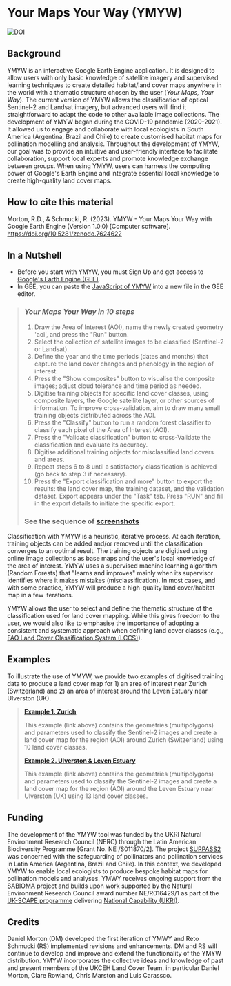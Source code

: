 # Your Maps Your Way (YMYW)
[![DOI](https://zenodo.org/badge/590093715.svg)](https://zenodo.org/badge/latestdoi/590093715)

## Background

YMYW is an interactive Google Earth Engine application. It is designed to allow users with only basic knowledge of satellite imagery and supervised learning techniques to create detailed habitat/land cover maps anywhere in the world with a thematic structure chosen by the user (*Your Maps, Your Way*). The current version of YMYW allows the classification of optical Sentinel-2 and Landsat imagery, but advanced users will find it straightforward to adapt the code to other available image collections. The development of YMYW began during the COVID-19 pandemic (2020-2021). It allowed us to engage and collaborate with local ecologists in South America (Argentina, Brazil and Chile) to create customised habitat maps for pollination modelling and analysis. Throughout the development of YMYW, our goal was to provide an intuitive and user-friendly interface to facilitate collaboration, support local experts and promote knowledge exchange between groups. When using YMYW, users can harness the computing power of Google's Earth Engine and integrate essential local knowledge to create high-quality land cover maps.

## How to cite this material
Morton, R.D., & Schmucki, R. (2023). YMYW - Your Maps Your Way with Google Earth Engine (Version 1.0.0) [Computer software]. https://doi.org/10.5281/zenodo.7624622

## In a Nutshell
- Before you start with YMYW, you must Sign Up and get access to [Google's Earth Engine (GEE)](https://earthengine.google.com/). 
- In GEE, you can paste the [JavaScript of YMYW](https://github.com/NERC-CEH/YMYW/blob/main/YMYW.js) into a new file in the GEE editor.

> ### *Your Maps Your Way in 10 steps* 
> 1. Draw the Area of Interest (AOI), name the newly created geometry 'aoi', and press the "Run" button. 
> 2. Select the collection of satellite images to be classified (Sentinel-2 or Landsat).
> 3. Define the year and the time periods (dates and months) that capture the land cover changes and phenology in the region of interest.
> 4. Press the "Show composites" button to visualise the composite images; adjust cloud tolerance and time period as needed.
> 5. Digitise training objects for specific land cover classes, using composite layers, the Google satellite layer, or other sources of information. To improve cross-validation, aim to draw many small training objects distributed across the AOI.
> 6. Press the "Classify" button to run a random forest classifier to classify each pixel of the Area of Interest (AOI).
> 7. Press the "Validate classification" button to cross-Validate the classification and evaluate its accuracy.
> 8. Digitise additional training objects for misclassified land covers and areas.
> 9. Repeat steps 6 to 8 until a satisfactory classification is achieved (go back to step 3 if necessary).  
> 10. Press the "Export classification and more" button to export the results: the land cover map, the training dataset, and the validation dataset. Export appears under the "Task" tab. Press "RUN" and fill in the export details to initiate the specific export.  
>### See the sequence of [screenshots](https://github.com/NERC-CEH/YMYW/blob/main/Documentation/YourMapsYourWayDoc.pdf)  

Classification with YMYW is a heuristic, iterative process. At each iteration, training objects can be added and/or removed until the classification converges to an optimal result. The training objects are digitised using online image collections as base maps and the user's local knowledge of the area of interest. YMYW uses a supervised machine learning algorithm (Random Forests) that "learns and improves" mainly when its supervisor identifies where it makes mistakes (misclassification). In most cases, and with some practice, YMYW will produce a high-quality land cover/habitat map in a few iterations. 

YMYW allows the user to select and define the thematic structure of the classification used for land cover mapping. While this gives freedom to the user, we would also like to emphasise the importance of adopting a consistent and systematic approach when defining land cover classes (e.g., [FAO Land Cover Classification System (LCCS)](https://www.fao.org/land-water/land/land-governance/land-resources-planning-toolbox/category/details/en/c/1036361/)).


## Examples
To illustrate the use of YMYW, we provide two examples of digitised training data to produce a land cover map for 1) an area of interest near Zurich (Switzerland) and 2) an area of interest around the Leven Estuary near Ulverston (UK).


>[**Example 1. Zurich**](https://github.com/NERC-CEH/YMYW/blob/main/Examples/Zurich_example.md)
>
> This example (link above) contains the geometries (multipolygons) and parameters used to classify the Sentinel-2 images and create a land cover map for the region (AOI) around Zurich (Switzerland) using 10 land cover classes.
>
>
> [**Example 2. Ulverston & Leven Estuary**](https://github.com/NERC-CEH/YMYW/blob/main/Examples/Ulverston_LevenEsturary_example.md)
>
> This example (link above) contains the geometries (multipolygons) and parameters used to classify the Sentinel-2 images and create a land cover map for the region (AOI) around the Leven Estuary near Ulverston (UK) using 13 land cover classes.
>

## Funding
The development of the YMYW tool was funded by the UKRI Natural Environment Research Council (NERC) through the Latin American Biodiversity Programme [Grant No. NE /S011870/2]. The project [SURPASS2](https://bee-surpass.org/about/) was concerned with the safeguarding of pollinators and pollination services in Latin America (Argentina, Brazil and Chile). In this context, we developed YMYW to enable local ecologists to produce bespoke habitat maps for pollination models and analyses. YMWY receives ongoing support from the [SABIOMA](https://sabioma.org) project and builds upon work supported by the Natural Environment Research Council award number NE/R016429/1 as part of the [UK-SCAPE programme](https://uk-scape.ceh.ac.uk/) delivering [National Capability (UKRI)](https://www.ukri.org/councils/nerc/guidance-for-applicants/types-of-funding-we-offer/national-capability-funding/).

## Credits
Daniel Morton (DM) developed the first iteration of YMWY and Reto Schmucki (RS) implemented revisions and enhancements. DM and RS will continue to develop and improve and extend the functionality of the YMYW distribution. YMYW incorporates the collective ideas and knowledge of past and present members of the UKCEH Land Cover Team, in particular Daniel Morton, Clare Rowland, Chris Marston and Luis Carassco.


